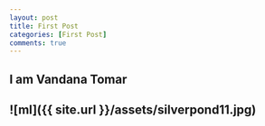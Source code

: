 ```yaml
---
layout: post
title: First Post
categories: [First Post]
comments: true
---
```

I am Vandana Tomar
---
![ml]({{ site.url }}/assets/silverpond11.jpg)
---

